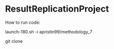 # ResultReplicationProject

How to run code:

launch-180.sh -i apristin99/methodology_7

git clone 
